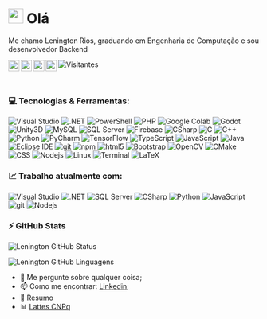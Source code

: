 
<h1><img src="https://emojis.slackmojis.com/emojis/images/1531849430/4246/blob-sunglasses.gif?1531849430" width="30"/> Olá </h1>

Me chamo Lenington Rios, graduando em Engenharia de Computação e sou desenvolvedor Backend

<a href="https://twitter.com/LeningtonRios">
  <img align="left" alt="Lenington Rios | Twitter" width="22px" src="https://raw.githubusercontent.com/peterthehan/peterthehan/master/assets/twitter.svg" />
</a>

<a href="https://www.linkedin.com/in/lenington-rios-3a331a179/">
  <img align="left" alt="Lenington LinkedIN" width="22px" src="https://raw.githubusercontent.com/peterthehan/peterthehan/master/assets/linkedin.svg" />
</a>

<a href="https://open.spotify.com/user/12175742269">
  <img align="left" alt="Lenington's Spotify" width="22px" src="https://raw.githubusercontent.com/peterthehan/peterthehan/master/assets/spotify.svg" />
</a>

<a href="https://t.me/lenington">
  <img align="left" alt="Lenington's Telegram" width="22px" src="https://simpleicons.org/icons/telegram.svg" />
</a>

![Visitantes](https://visitor-badge.glitch.me/badge?page_id=lenington.lenington)

<br />

<h3>
  💻 Tecnologias & Ferramentas:</h3>
<p>
  
  <img alt="Visual Studio" src="https://img.shields.io/badge/-Visual Studio-5C2D91?style=flat-square&logo=visual-studio&logoColor=white" />
  <img alt=".NET" src="https://img.shields.io/badge/-Core MVC-512BD4?style=flat-square&logo=.net&logoColor=white" />
  <img alt="PowerShell" src="https://img.shields.io/badge/-PowerShell-5391FE?style=flat-square&logo=powershell&logoColor=white" />
  <img alt="PHP" src="https://img.shields.io/badge/-PHP-777BB4?style=flat-square&logo=PHP&logoColor=white" />
  <img alt="Google Colab" src="https://img.shields.io/badge/-Colab-F9AB00?style=flat-square&logo=google-colab&logoColor=black" />
  
  <img alt="Godot" src="https://img.shields.io/badge/-Godot Engine-478CBF?style=flat-square&logo=godot-engine&logoColor=white" />
  <img alt="Unity3D" src="https://img.shields.io/badge/-Unity-000000?style=flat-square&logo=unity&logoColor=white" />
  
  <img alt="MySQL" src="https://img.shields.io/badge/-MySQL-4479A1?style=flat-square&logo=mysql&logoColor=white" />
  <img alt="SQL Server" src="https://img.shields.io/badge/-SQL Server-CC2927?style=flat-square&logo=microsoft-sql-server&logoColor=white" />
  <img alt="Firebase" src="https://img.shields.io/badge/-Firebase-FFCA28?style=flat-square&logo=firebase&logoColor=black" />
  
  
  <img alt="CSharp" src="https://img.shields.io/badge/-C%23-239120?style=flat-square&logo=C-sharp&logoColor=white" />
  <img alt="C" src="https://img.shields.io/badge/-C-A8B9CC?style=flat-square&logo=c&logoColor=white" />
  <img alt="C++" src="https://img.shields.io/badge/-C++-00599C?style=flat-square&logo=c-plusplus&logoColor=white" />
  
  <img alt="Python" src="https://img.shields.io/badge/-Python-3776AB?style=flat-square&logo=python&logoColor=white" />
  <img alt="PyCharm" src="https://img.shields.io/badge/-PyCharm-000000?style=flat-square&logo=pycharm&logoColor=white" />
  <img alt="TensorFlow" src="https://img.shields.io/badge/-TensorFlow-FF6F00?style=flat-square&logo=tensorflow&logoColor=white" />
  
  <img alt="TypeScript" src="https://img.shields.io/badge/-TypeScript-007ACC?style=flat-square&logo=typescript&logoColor=white" />
  
  <img alt="JavaScript" src="https://img.shields.io/badge/-JavaScript-F7DF1E?style=flat-square&logo=javascript&logoColor=black" />
  <img alt="Java" src="https://img.shields.io/badge/-Java-007396?style=flat-square&logo=java&logoColor=white" />
  <img alt="Eclipse IDE" src="https://img.shields.io/badge/-Eclipse IDE-2C2255?style=flat-square&logo=eclipse-ide&logoColor=white" />
  
  <img alt="git" src="https://img.shields.io/badge/-Git-F05032?style=flat-square&logo=git&logoColor=white" />
  
  <img alt="npm" src="https://img.shields.io/badge/-NPM-CB3837?style=flat-square&logo=npm&logoColor=white" />
  <img alt="html5" src="https://img.shields.io/badge/-HTML5-E34F26?style=flat-square&logo=html5&logoColor=white" />
  <img alt="Bootstrap" src="https://img.shields.io/badge/-Bootstrap-7952B3?style=flat-square&logo=bootstrap&logoColor=white" />
  
  <img alt="OpenCV" src="https://img.shields.io/badge/-OpenCV-5C3EE8?style=flat-square&logo=opencv&logoColor=white" />
  <img alt="CMake" src="https://img.shields.io/badge/-CMake-064F8C?style=flat-square&logo=cmake&logoColor=white" />
  
  <img alt="CSS" src="https://img.shields.io/badge/-CSS3-1572B6?style=flat-square&logo=css3&logoColor=white" />
  
  <img alt="Nodejs" src="https://img.shields.io/badge/-Nodejs-43853d?style=flat-square&logo=Node.js&logoColor=white" />
  <img alt="Linux" src="https://img.shields.io/badge/-Linux-FCC624?style=flat-square&logo=linux&logoColor=black" />
  <img alt="Terminal" src="https://img.shields.io/badge/-Terminal-4D4D4D?style=flat-square&logo=windows-terminal&logoColor=white" />
  <img alt="LaTeX" src="https://img.shields.io/badge/-LaTeX-008080?style=flat-square&logo=latex&logoColor=white" />
  
</p>

<h3> 📈 Trabalho atualmente com:</h3>
<p>
  
  <img alt="Visual Studio" src="https://img.shields.io/badge/-Visual Studio-5C2D91?style=flat-square&logo=visual-studio&logoColor=white" />
  <img alt=".NET" src="https://img.shields.io/badge/-ASP.NET Core MVC-512BD4?style=flat-square&logo=.net&logoColor=white" />
  <img alt="SQL Server" src="https://img.shields.io/badge/-SQL Server-CC2927?style=flat-square&logo=microsoft-sql-server&logoColor=white" />
  <img alt="CSharp" src="https://img.shields.io/badge/-C%23-239120?style=flat-square&logo=C-sharp&logoColor=white" />
  <img alt="Python" src="https://img.shields.io/badge/-Python-3776AB?style=flat-square&logo=python&logoColor=white" />
  
  <img alt="JavaScript" src="https://img.shields.io/badge/-JavaScript-F7DF1E?style=flat-square&logo=javascript&logoColor=black" />
  <img alt="git" src="https://img.shields.io/badge/-Git-F05032?style=flat-square&logo=git&logoColor=white" />
  
  <img alt="Nodejs" src="https://img.shields.io/badge/-Nodejs-43853d?style=flat-square&logo=Node.js&logoColor=white" />
  
</p>

<h3>⚡ GitHub Stats</h3>

![Lenington GitHub Status](https://github-readme-stats.vercel.app/api?username=lenington&show_icons=true)

![Lenington GitHub Linguagens]()

- 💬 Me pergunte sobre qualquer coisa;
- 📫 Como me encontrar: [Linkedin](https://www.linkedin.com/in/lenington-rios-3a331a179);
- 📝 [Resumo](https://resume.io/r/LlNDkk2kc)
- 📊 [Lattes CNPq](http://lattes.cnpq.br/1149737649786693)



